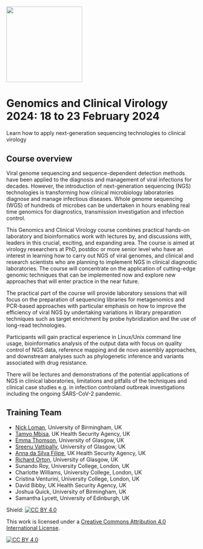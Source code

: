 # <img src="https://coursesandconferences.wellcomeconnectingscience.org/wp-content/themes/wcc_courses_and_conferences/dist/assets/svg/logo.svg" width="200" height="200">

# Genomics and Clinical Virology 2024: 18 to 23 February 2024

Learn how to apply next-generation sequencing technologies to clinical virology

## Course overview

Viral genome sequencing and sequence-dependent detection methods have been applied to the diagnosis and management of viral infections for decades. However, the introduction of next-generation sequencing (NGS) technologies is transforming how clinical microbiology laboratories diagnose and manage infectious diseases. Whole genome sequencing (WGS) of hundreds of microbes can be undertaken in hours enabling real time genomics for diagnostics, transmission investigation and infection control.

This Genomics and Clinical Virology course combines practical hands-on laboratory and bioinformatics work with lectures by, and discussions with, leaders in this crucial, exciting, and expanding area. The course is aimed at virology researchers at PhD, postdoc or more senior level who have an interest in learning how to carry out NGS of viral genomes, and clinical and research scientists who are planning to implement NGS in clinical diagnostic laboratories. The course will concentrate on the application of cutting-edge genomic techniques that can be implemented now and explore new approaches that will enter practice in the near future.

The practical part of the course will provide laboratory sessions that will focus on the preparation of sequencing libraries for metagenomics and PCR-based approaches with particular emphasis on how to improve the efficiency of viral NGS by undertaking variations in library preparation techniques such as target enrichment by probe hybridization and the use of long-read technologies.

Participants will gain practical experience in Linux/Unix command line usage, bioinformatics analysis of the output data with focus on quality control of NGS data, reference mapping and de novo assembly approaches, and downstream analyses such as phylogenetic inference and variants associated with drug resistance.

There will be lectures and demonstrations of the potential applications of NGS in clinical laboratories, limitations and pitfalls of the techniques and clinical case studies e.g. in infection control ​​and outbreak investigations including the ongoing SARS-CoV-2 pandemic.

## Training Team

- [Nick Loman](https://www.birmingham.ac.uk/staff/profiles/biosciences/loman-nick.aspx), University of Birmingham, UK
- [Tamyo Mbisa](https://bbsti.hpru.nihr.ac.uk/our-team/dr-tamyo-mbisa), UK Health Security Agency, UK
- [Emma Thomson](https://www.gla.ac.uk/schools/infectionimmunity/staff/emmathomson/), University of Glasgow, UK
- [Sreenu Vattipally](https://www.gla.ac.uk/schools/infectionimmunity/staff/sreenuvattipally/),  University of Glasgow, UK
- [Anna da Silva Filipe](https://www.gla.ac.uk/schools/infectionimmunity/staff/anadasilvafilipe/), UK Health Security Agency, UK
- [Richard Orton](https://www.gla.ac.uk/schools/infectionimmunity/staff/richardorton/), University of Glasgow, UK
- Sunando Roy, University College, London, UK
- Charlotte Williams, University College, London, UK
- Cristina Venturini, University College, London, UK
- David Bibby, UK Health Security Agency, UK
- Joshua Quick, University of Birmingham, UK
- Samantha Lycett, University of Edinburgh, UK

Shield: [![CC BY 4.0][cc-by-shield]][cc-by]

This work is licensed under a
[Creative Commons Attribution 4.0 International License][cc-by].

[![CC BY 4.0][cc-by-image]][cc-by]

[cc-by]: http://creativecommons.org/licenses/by/4.0/
[cc-by-image]: https://i.creativecommons.org/l/by/4.0/88x31.png
[cc-by-shield]: https://img.shields.io/badge/License-CC%20BY%204.0-lightgrey.svg
